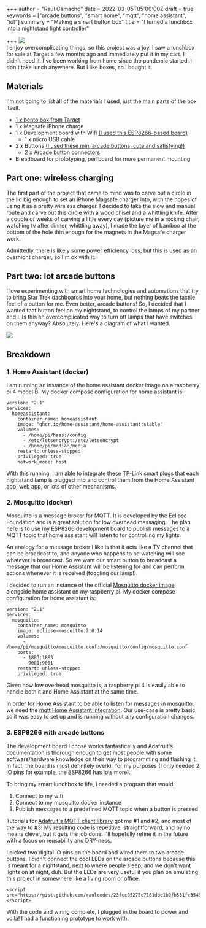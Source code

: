 +++
author = "Raul Camacho"
date = 2022-03-05T05:00:00Z
draft = true
keywords = ["arcade buttons", "smart home", "mqtt", "home assistant", "iot"]
summary = "Making a smart button box"
title = "I turned a lunchbox into a nightstand light controller"

+++
![](/uploads/52fa0e5f-b6cd-4f58-aecb-5bcec8dba0f2.jpeg)  
I enjoy overcomplicating things, so this project was a joy. I saw a lunchbox for sale at Target a few months ago and immediately put it in my cart. I didn't need it. I've been working from home since the pandemic started. I don't take lunch anywhere. But I like boxes, so I bought it.

## Materials

I'm not going to list all of the materials I used, just the main parts of the box itself.

* [1 x bento box from Target](https://www.target.com/p/bento-box-with-bamboo-lid-wise-green-threshold-8482/-/A-83084112#lnk=sametab)
* 1 x Magsafe iPhone charge
* 1 x Development board with Wifi [(I used this ESP8266-based board)](https://www.adafruit.com/product/2821)
  * 1 x micro USB cable
* 2 x Buttons [(I used these mini arcade buttons, cute and satisfying!)](https://www.adafruit.com/product/3429)
  * 2 x [Arcade button connectors](https://www.adafruit.com/product/1152)
* Breadboard for prototyping, perfboard for more permanent mounting

## Part one: wireless charging

The first part of the project that came to mind was to carve out a circle in the lid big enough to set an iPhone Magsafe charger into, with the hopes of using it as a pretty wireless charger. I decided to take the slow and manual route and carve out this circle with a wood chisel and a whittling knife. After a couple of weeks of carving a little every day (picture me in a rocking chair, watching tv after dinner, whittling away), I made the layer of bamboo at the bottom of the hole thin enough for the magnets in the Magsafe charger work.

Admittedly, there is likely some power efficiency loss, but this is used as an overnight charger, so I'm ok with it.

## Part two: iot arcade buttons

I love experimenting with smart home technologies and automations that try to bring Star Trek dashboards into your home, but nothing beats the tactile feel of a button for me. Even better, arcade buttons! So, I decided that I wanted that button feel on my nightstand, to control the lamps of my partner and I. Is this an overcomplicated way to turn off lamps that have switches on them anyway? Absolutely. Here's a diagram of what I wanted.

![](/uploads/lunchbox-iot.png)

## Breakdown

### 1. Home Assistant (docker)

I am running an instance of the home assistant docker image on a raspberry pi 4 model B. My docker compose configuration for home assistant is:

    version: "2.1"
    services:
      homeassistant:
        container_name: homeassistant
        image: "ghcr.io/home-assistant/home-assistant:stable"
        volumes:
          - /home/pi/hass:/config
          - /etc/letsencrypt:/etc/letsencrypt
          - /home/pi/media:/media
        restart: unless-stopped
        privileged: true
        network_mode: host

With this running, I am able to integrate these [TP-Link smart plugs](https://www.kasasmart.com/us/products/smart-plugs/kasa-smart-wifi-mini-plug-hs103) that each nightstand lamp is plugged into and control them from the Home Assistant app, web app, or lots of other mechanisms.

### 2. Mosquitto (docker)

Mosquitto is a message broker for MQTT. It is developed by the Eclipse Foundation and is a great solution for low overhead messaging. The plan here is to use my ESP8266 development board to publish messages to a MQTT topic that home assistant will listen to for controlling my lights.

An analogy for a message broker I like is that it acts like a TV channel that can be broadcast to, and anyone who happens to be watching will see whatever is broadcast. So we want our smart button to broadcast a message that our Home Assistant will be listening for and can perform actions whenever it is received (toggling our lamp!).

I decided to run an instance of the official [Mosquitto docker image](https://hub.docker.com/_/eclipse-mosquitto) alongside home assistant on my raspberry pi. My docker compose configuration for home assistant is:

    version: "2.1"
    services:
      mosquitto:
        container_name: mosquitto
        image: eclipse-mosquitto:2.0.14
        volumes:
          - /home/pi/mosquitto/mosquitto.conf:/mosquitto/config/mosquitto.conf
        ports:
          - 1883:1883
          - 9001:9001
        restart: unless-stopped
        privileged: true

Given how low overhead mosquitto is, a raspberry pi 4 is easily able to handle both it and Home Assistant at the same time.

In order for Home Assistant to be able to listen for messages in mosquitto, we need the [mqtt Home Assistant integration](https://www.home-assistant.io/integrations/mqtt/). Our use-case is pretty basic, so it was easy to set up and is running without any configuration changes.

### 3. ESP8266 with arcade buttons

The development board I chose works fantastically and Adafruit's documentation is thorough enough to get most people with some software/hardware knowledge on their way to programming and flashing it. In fact, the board is most definitely overkill for my purposes (I only needed 2 IO pins for example, the ESP8266 has lots more).

To bring my smart lunchbox to life, I needed a program that would:

1. Connect to my wifi
2. Connect to my mosquitto docker instance
3. Publish messages to a predefined MQTT topic when a button is pressed

Tutorials for [Adafruit's MQTT client library](https://github.com/adafruit/Adafruit_MQTT_Library) got me #1 and #2, and most of the way to #3! My resulting code is repetitive, straightforward, and by no means clever, but it gets the job done. I'll hopefully refine it in the future with a focus on reusability and DRY-ness.

I picked two digital IO pins on the board and wired them to two arcade buttons. I didn't connect the cool LEDs on the arcade buttons because this is meant for a nightstand, next to where people sleep, and we don't want lights on at night, duh. But the LEDs are very useful if you plan on emulating this project in somewhere like a living room or office.

    <script src="https://gist.github.com/raulcodes/23fcc05275c7161dbe1b0fb531fc3545.js"></script>

With the code and wiring complete, I plugged in the board to power and voila! I had a functioning prototype to work with.